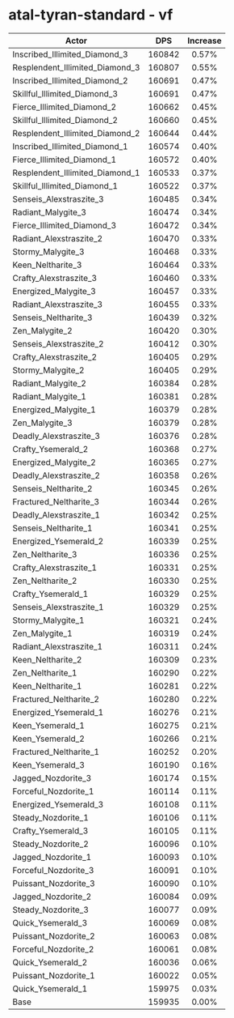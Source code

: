 # atal-tyran-standard - vf
| Actor | DPS | Increase |
|---|:---:|:---:|
|Inscribed_Illimited_Diamond_3|160842|0.57%|
|Resplendent_Illimited_Diamond_3|160807|0.55%|
|Inscribed_Illimited_Diamond_2|160691|0.47%|
|Skillful_Illimited_Diamond_3|160691|0.47%|
|Fierce_Illimited_Diamond_2|160662|0.45%|
|Skillful_Illimited_Diamond_2|160660|0.45%|
|Resplendent_Illimited_Diamond_2|160644|0.44%|
|Inscribed_Illimited_Diamond_1|160574|0.40%|
|Fierce_Illimited_Diamond_1|160572|0.40%|
|Resplendent_Illimited_Diamond_1|160533|0.37%|
|Skillful_Illimited_Diamond_1|160522|0.37%|
|Senseis_Alexstraszite_3|160485|0.34%|
|Radiant_Malygite_3|160474|0.34%|
|Fierce_Illimited_Diamond_3|160472|0.34%|
|Radiant_Alexstraszite_2|160470|0.33%|
|Stormy_Malygite_3|160468|0.33%|
|Keen_Neltharite_3|160464|0.33%|
|Crafty_Alexstraszite_3|160460|0.33%|
|Energized_Malygite_3|160457|0.33%|
|Radiant_Alexstraszite_3|160455|0.33%|
|Senseis_Neltharite_3|160439|0.32%|
|Zen_Malygite_2|160420|0.30%|
|Senseis_Alexstraszite_2|160412|0.30%|
|Crafty_Alexstraszite_2|160405|0.29%|
|Stormy_Malygite_2|160405|0.29%|
|Radiant_Malygite_2|160384|0.28%|
|Radiant_Malygite_1|160381|0.28%|
|Energized_Malygite_1|160379|0.28%|
|Zen_Malygite_3|160379|0.28%|
|Deadly_Alexstraszite_3|160376|0.28%|
|Crafty_Ysemerald_2|160368|0.27%|
|Energized_Malygite_2|160365|0.27%|
|Deadly_Alexstraszite_2|160358|0.26%|
|Senseis_Neltharite_2|160345|0.26%|
|Fractured_Neltharite_3|160344|0.26%|
|Deadly_Alexstraszite_1|160342|0.25%|
|Senseis_Neltharite_1|160341|0.25%|
|Energized_Ysemerald_2|160339|0.25%|
|Zen_Neltharite_3|160336|0.25%|
|Crafty_Alexstraszite_1|160331|0.25%|
|Zen_Neltharite_2|160330|0.25%|
|Crafty_Ysemerald_1|160329|0.25%|
|Senseis_Alexstraszite_1|160329|0.25%|
|Stormy_Malygite_1|160321|0.24%|
|Zen_Malygite_1|160319|0.24%|
|Radiant_Alexstraszite_1|160311|0.24%|
|Keen_Neltharite_2|160309|0.23%|
|Zen_Neltharite_1|160290|0.22%|
|Keen_Neltharite_1|160281|0.22%|
|Fractured_Neltharite_2|160280|0.22%|
|Energized_Ysemerald_1|160276|0.21%|
|Keen_Ysemerald_1|160275|0.21%|
|Keen_Ysemerald_2|160266|0.21%|
|Fractured_Neltharite_1|160252|0.20%|
|Keen_Ysemerald_3|160190|0.16%|
|Jagged_Nozdorite_3|160174|0.15%|
|Forceful_Nozdorite_1|160114|0.11%|
|Energized_Ysemerald_3|160108|0.11%|
|Steady_Nozdorite_1|160106|0.11%|
|Crafty_Ysemerald_3|160105|0.11%|
|Steady_Nozdorite_2|160096|0.10%|
|Jagged_Nozdorite_1|160093|0.10%|
|Forceful_Nozdorite_3|160091|0.10%|
|Puissant_Nozdorite_3|160090|0.10%|
|Jagged_Nozdorite_2|160084|0.09%|
|Steady_Nozdorite_3|160077|0.09%|
|Quick_Ysemerald_3|160069|0.08%|
|Puissant_Nozdorite_2|160063|0.08%|
|Forceful_Nozdorite_2|160061|0.08%|
|Quick_Ysemerald_2|160036|0.06%|
|Puissant_Nozdorite_1|160022|0.05%|
|Quick_Ysemerald_1|159975|0.03%|
|Base|159935|0.00%|
